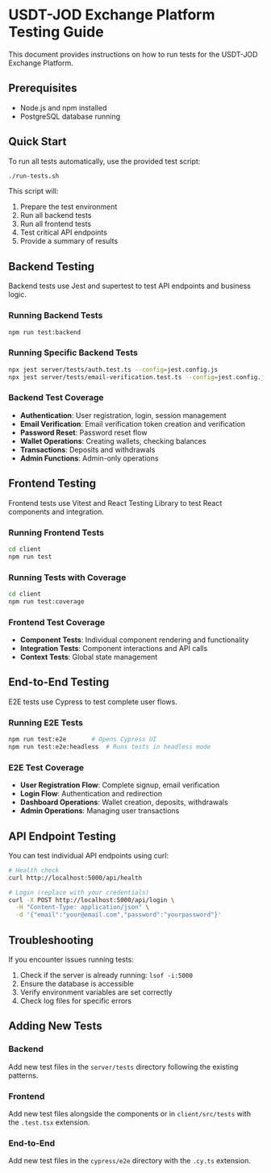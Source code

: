 # USDT-JOD Exchange Platform Testing Guide

This document provides instructions on how to run tests for the USDT-JOD Exchange Platform.

## Prerequisites

- Node.js and npm installed
- PostgreSQL database running

## Quick Start

To run all tests automatically, use the provided test script:

```bash
./run-tests.sh
```

This script will:
1. Prepare the test environment
2. Run all backend tests
3. Run all frontend tests
4. Test critical API endpoints
5. Provide a summary of results

## Backend Testing

Backend tests use Jest and supertest to test API endpoints and business logic.

### Running Backend Tests

```bash
npm run test:backend
```

### Running Specific Backend Tests

```bash
npx jest server/tests/auth.test.ts --config=jest.config.js
npx jest server/tests/email-verification.test.ts --config=jest.config.js
```

### Backend Test Coverage

- **Authentication**: User registration, login, session management
- **Email Verification**: Email verification token creation and verification
- **Password Reset**: Password reset flow
- **Wallet Operations**: Creating wallets, checking balances
- **Transactions**: Deposits and withdrawals
- **Admin Functions**: Admin-only operations

## Frontend Testing

Frontend tests use Vitest and React Testing Library to test React components and integration.

### Running Frontend Tests

```bash
cd client
npm run test
```

### Running Tests with Coverage

```bash
cd client
npm run test:coverage
```

### Frontend Test Coverage

- **Component Tests**: Individual component rendering and functionality
- **Integration Tests**: Component interactions and API calls
- **Context Tests**: Global state management

## End-to-End Testing

E2E tests use Cypress to test complete user flows.

### Running E2E Tests

```bash
npm run test:e2e       # Opens Cypress UI
npm run test:e2e:headless  # Runs tests in headless mode
```

### E2E Test Coverage

- **User Registration Flow**: Complete signup, email verification
- **Login Flow**: Authentication and redirection
- **Dashboard Operations**: Wallet creation, deposits, withdrawals
- **Admin Operations**: Managing user transactions

## API Endpoint Testing

You can test individual API endpoints using curl:

```bash
# Health check
curl http://localhost:5000/api/health

# Login (replace with your credentials)
curl -X POST http://localhost:5000/api/login \
  -H "Content-Type: application/json" \
  -d '{"email":"your@email.com","password":"yourpassword"}'
```

## Troubleshooting

If you encounter issues running tests:

1. Check if the server is already running: `lsof -i:5000`
2. Ensure the database is accessible
3. Verify environment variables are set correctly
4. Check log files for specific errors

## Adding New Tests

### Backend

Add new test files in the `server/tests` directory following the existing patterns.

### Frontend

Add new test files alongside the components or in `client/src/tests` with the `.test.tsx` extension.

### End-to-End

Add new test files in the `cypress/e2e` directory with the `.cy.ts` extension. 